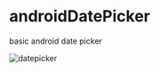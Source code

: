 # androidDatePicker
basic android date picker

![datepicker](https://user-images.githubusercontent.com/15268903/44617592-191a3780-a887-11e8-9686-c67a22156197.gif)

